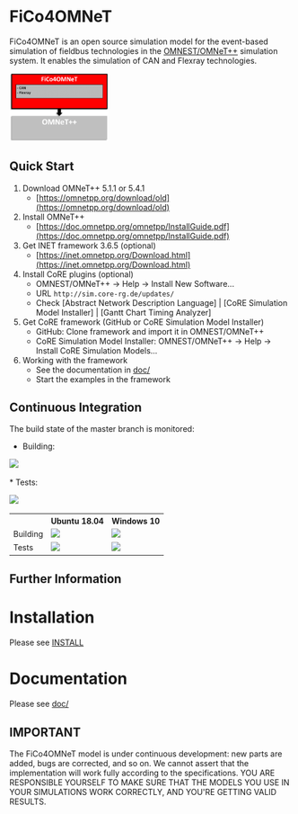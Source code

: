 # FiCo4OMNeT

FiCo4OMNeT is an open source simulation model for the event-based simulation of fieldbus technologies in the [OMNEST/OMNeT++](https://omnetpp.org/) simulation system. It enables the simulation of CAN and Flexray technologies.

<img src="/doc/images/fico4omnet.png" alt="FiCo4OMNeT Environment" width="35%">


## Quick Start
1. Download OMNeT++ 5.1.1 or 5.4.1
    * [https://omnetpp.org/download/old](https://omnetpp.org/download/old)
2. Install OMNeT++
    * [https://doc.omnetpp.org/omnetpp/InstallGuide.pdf](https://doc.omnetpp.org/omnetpp/InstallGuide.pdf)
3. Get INET framework 3.6.5 (optional)
    * [https://inet.omnetpp.org/Download.html](https://inet.omnetpp.org/Download.html)
4. Install CoRE plugins (optional)
    * OMNEST/OMNeT++ -> Help -> Install New Software...
    * URL `http://sim.core-rg.de/updates/`
    * Check [Abstract Network Description Language] | [CoRE Simulation Model Installer] | [Gantt Chart Timing Analyzer]
5. Get CoRE framework (GitHub or CoRE Simulation Model Installer)
    * GitHub: Clone framework and import it in OMNEST/OMNeT++
    * CoRE Simulation Model Installer: OMNEST/OMNeT++ -> Help -> Install CoRE Simulation Models...
6. Working with the framework
    * See the documentation in [doc/](/doc)
    * Start the examples in the framework
    

## Continuous Integration

The build state of the master branch is monitored:
* Building:
<p><img src="https://jenkins.core-rg.de/buildStatus/icon?job=FiCo4OMNeT/FiCo4OMNeT"></p>
* Tests:
<p><img src="https://jenkins.core-rg.de/buildStatus/icon?job=FiCo4OMNeT/FiCo4OMNeT_tests"></p>


<table>
  <tr>
    <th></th>
    <th>Ubuntu 18.04</th>
    <th>Windows 10</th>
  </tr>
  <tr>
    <td>Building</td>
    <td><img src="https://jenkins.core-rg.de/buildStatus/icon?job=FiCo4OMNeT/FiCo4OMNeT/Nodes=Ubuntu_18.04"></td>
    <td><img src="https://jenkins.core-rg.de/buildStatus/icon?job=FiCo4OMNeT/FiCo4OMNeT/Nodes=Windows_10"></td>
  </tr>
  <tr>
    <td>Tests</td>
    <td><img src="https://jenkins.core-rg.de/buildStatus/icon?job=FiCo4OMNeT/FiCo4OMNeT_tests/Nodes=Ubuntu_18.04"></td>
    <td><img src="https://jenkins.core-rg.de/buildStatus/icon?job=FiCo4OMNeT/FiCo4OMNeT_tests/Nodes=Windows_10"></td>
  </tr>
</table>


## Further Information

# Installation
Please see [INSTALL](/INSTALL)

# Documentation
Please see [doc/](/doc)

## IMPORTANT
The FiCo4OMNeT model is under continuous development: new parts are added, bugs are corrected, and so on. We cannot assert that the implementation will work fully according to the specifications. YOU ARE RESPONSIBLE YOURSELF TO MAKE SURE THAT THE MODELS YOU USE IN YOUR SIMULATIONS WORK CORRECTLY, AND YOU'RE GETTING VALID RESULTS.
